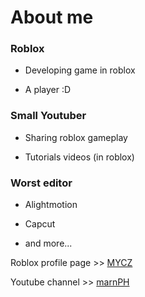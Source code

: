 
# About me
### Roblox
- Developing game in roblox 

- A player :D

### Small Youtuber
- Sharing roblox gameplay

- Tutorials videos (in roblox)

### Worst editor 

- Alightmotion

- Capcut

- and more...

Roblox profile page >> [MYCZ](https://www.roblox.com/users/1517044563/profile)

Youtube channel >> [marnPH](https://www.youtube.com/results?search_query=marnph)
